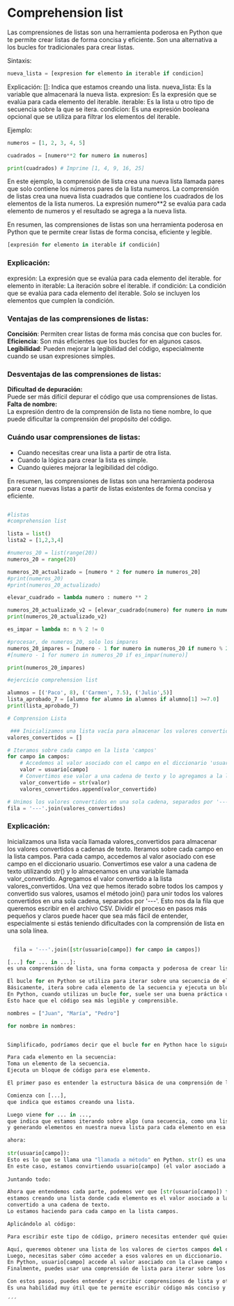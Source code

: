 # Comprehension list

Las comprensiones de listas son una herramienta poderosa en Python que te permite crear listas de forma concisa y eficiente. 
Son una alternativa a los bucles for tradicionales para crear listas.

Sintaxis:
```python
nueva_lista = [expresion for elemento in iterable if condicion]
```

Explicación:
[]: Indica que estamos creando una lista.
nueva_lista: Es la variable que almacenará la nueva lista.
expresion: Es la expresión que se evalúa para cada elemento del iterable.
iterable: Es la lista u otro tipo de secuencia sobre la que se itera.
condicion: Es una expresión booleana opcional que se utiliza para filtrar los elementos del iterable.

Ejemplo:
```python 
numeros = [1, 2, 3, 4, 5]

cuadrados = [numero**2 for numero in numeros]

print(cuadrados) # Imprime [1, 4, 9, 16, 25]
```

En este ejemplo, la comprensión de lista crea una nueva lista llamada pares que solo contiene los números pares de la lista numeros.
La comprensión de listas crea una nueva lista cuadrados que contiene los cuadrados de los elementos de la lista numeros. 
La expresión numero**2 se evalúa para cada elemento de numeros y el resultado se agrega a la nueva lista.


En resumen, las comprensiones de listas son una herramienta poderosa en Python que te permite crear listas de forma concisa, eficiente y legible.

```python
[expresión for elemento in iterable if condición]
```
### Explicación:

expresión: La expresión que se evalúa para cada elemento del iterable.
for elemento in iterable: La iteración sobre el iterable.
if condición: La condición que se evalúa para cada elemento del iterable. 
Solo se incluyen los elementos que cumplen la condición.

### Ventajas de las comprensiones de listas:

**Concisión**: Permiten crear listas de forma más concisa que con bucles for.    
**Eficiencia**: Son más eficientes que los bucles for en algunos casos.    
**Legibilidad**: Pueden mejorar la legibilidad del código, especialmente cuando se usan expresiones simples.    

### Desventajas de las comprensiones de listas:

**Dificultad de depuración:**    
Puede ser más difícil depurar el código que usa comprensiones de listas.    
**Falta de nombre:**     
La expresión dentro de la comprensión de lista no tiene nombre, lo que puede dificultar la comprensión del propósito del código.

### Cuándo usar comprensiones de listas:

* Cuando necesitas crear una lista a partir de otra lista.
* Cuando la lógica para crear la lista es simple.
* Cuando quieres mejorar la legibilidad del código. 

En resumen, las comprensiones de listas son una herramienta poderosa para crear nuevas listas a partir de listas existentes de forma concisa y eficiente.

```python

#listas
#comprehension list

lista = list()
lista2 = [1,2,3,4]

#numeros_20 = list(range(20))
numeros_20 = range(20)

numeros_20_actualizado = [numero * 2 for numero in numeros_20]
#print(numeros_20)
#print(numeros_20_actualizado)

elevar_cuadrado = lambda numero : numero ** 2

numeros_20_actualizado_v2 = [elevar_cuadrado(numero) for numero in numeros_20]
print(numeros_20_actualizado_v2)

es_impar = lambda n: n % 2 != 0

#procesar, de numeros_20, solo los impares
numeros_20_impares = [numero - 1 for numero in numeros_20 if numero % 2 != 0] # muestra pares por el "numero - 1"
#[numero - 1 for numero in numeros_20 if es_impar(numero)]

print(numeros_20_impares)

#ejercicio comprehension list

alumnos = [('Paco', 8), ('Carmen', 7.5), ('Julio',5)]
lista_aprobado_7 = [alumno for alumno in alumnos if alumno[1] >=7.0]
print(lista_aprobado_7)

# Comprension Lista

 ### Inicializamos una lista vacía para almacenar los valores convertidos a cadenas de texto
valores_convertidos = []

# Iteramos sobre cada campo en la lista 'campos'
for campo in campos:
    # Accedemos al valor asociado con el campo en el diccionario 'usuario'
    valor = usuario[campo]
    # Convertimos ese valor a una cadena de texto y lo agregamos a la lista 'valores_convertidos'
    valor_convertido = str(valor)
    valores_convertidos.append(valor_convertido)

# Unimos los valores convertidos en una sola cadena, separados por '---'
fila = '---'.join(valores_convertidos)

```
### Explicación:

Inicializamos una lista vacía llamada valores_convertidos para almacenar los valores convertidos a cadenas de texto.
Iteramos sobre cada campo en la lista campos.
Para cada campo, accedemos al valor asociado con ese campo en el diccionario usuario.
Convertimos ese valor a una cadena de texto utilizando str() y lo almacenamos en una variable llamada valor_convertido.
Agregamos el valor convertido a la lista valores_convertidos.
Una vez que hemos iterado sobre todos los campos y convertido sus valores, 
usamos el método join() para unir todos los valores convertidos en una sola cadena, separados por '---'. 
Esto nos da la fila que queremos escribir en el archivo CSV.
Dividir el proceso en pasos más pequeños y claros puede hacer que sea más fácil de entender, 
especialmente si estás teniendo dificultades con la comprensión de lista en una sola línea.

```python

  fila = '---'.join([str(usuario[campo]) for campo in campos])

[...] for ... in ...]: 
es una comprensión de lista, una forma compacta y poderosa de crear listas en Python. 

El bucle for en Python se utiliza para iterar sobre una secuencia de elementos, como una lista, una tupla, un diccionario, etc. 
Básicamente, itera sobre cada elemento de la secuencia y ejecuta un bloque de código para cada elemento.
En Python, cuando utilizas un bucle for, suele ser una buena práctica utilizar una variable que describa de manera clara el tipo de elementos que se están iterando. 
Esto hace que el código sea más legible y comprensible.

nombres = ["Juan", "María", "Pedro"]

for nombre in nombres:


Simplificado, podríamos decir que el bucle for en Python hace lo siguiente:

Para cada elemento en la secuencia:
Toma un elemento de la secuencia.
Ejecuta un bloque de código para ese elemento.

El primer paso es entender la estructura básica de una comprensión de lista. 

Comienza con [...], 
que indica que estamos creando una lista. 

Luego viene for ... in ..., 
que indica que estamos iterando sobre algo (una secuencia, como una lista) 
y generando elementos en nuestra nueva lista para cada elemento en esa secuencia.

ahora:
    
str(usuario[campo]):
Esto es lo que se llama una "llamada a método" en Python. str() es una función que convierte su argumento en una cadena de texto. 
En este caso, estamos convirtiendo usuario[campo] (el valor asociado a la clave campo en el diccionario usuario) en una cadena de texto.
        
Juntando todo:

Ahora que entendemos cada parte, podemos ver que [str(usuario[campo]) for campo in campos] significa que:
estamos creando una lista donde cada elemento es el valor asociado a la clave campo en el diccionario usuario, 
convertido a una cadena de texto. 
Lo estamos haciendo para cada campo en la lista campos.

Aplicándolo al código:

Para escribir este tipo de código, primero necesitas entender qué quieres lograr. 

Aquí, queremos obtener una lista de los valores de ciertos campos del diccionario usuario como cadenas de texto.
Luego, necesitas saber cómo acceder a esos valores en un diccionario. 
En Python, usuario[campo] accede al valor asociado con la clave campo en el diccionario usuario.
Finalmente, puedes usar una comprensión de lista para iterar sobre los campos deseados (campo in campos) y obtener los valores asociados (usuario[campo]), convirtiéndolos a cadenas de texto (str(usuario[campo])).

Con estos pasos, puedes entender y escribir comprensiones de lista y otros tipos de código en Python. 
Es una habilidad muy útil que te permite escribir código más conciso y legible.

´´´